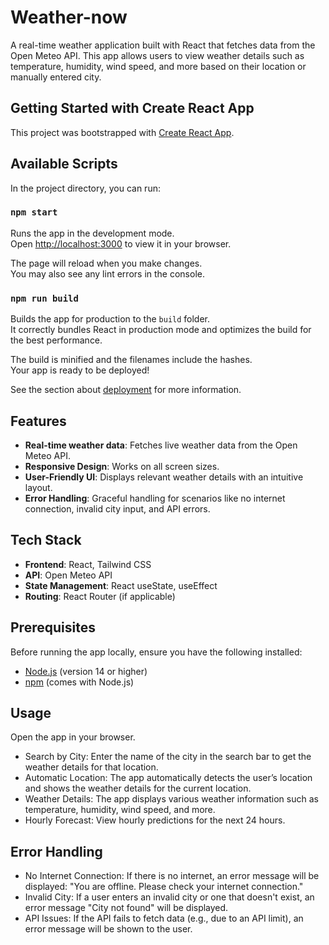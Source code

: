 # Weather-now

A real-time weather application built with React that fetches data from the Open Meteo API. This app allows users to view weather details such as temperature, humidity, wind speed, and more based on their location or manually entered city.

## Getting Started with Create React App

This project was bootstrapped with [Create React App](https://github.com/facebook/create-react-app).

## Available Scripts

In the project directory, you can run:

### `npm start`

Runs the app in the development mode.\
Open [http://localhost:3000](http://localhost:3000) to view it in your browser.

The page will reload when you make changes.\
You may also see any lint errors in the console.

### `npm run build`

Builds the app for production to the `build` folder.\
It correctly bundles React in production mode and optimizes the build for the best performance.

The build is minified and the filenames include the hashes.\
Your app is ready to be deployed!

See the section about [deployment](https://facebook.github.io/create-react-app/docs/deployment) for more information.

## Features
- **Real-time weather data**: Fetches live weather data from the Open Meteo API.
- **Responsive Design**: Works on all screen sizes.
- **User-Friendly UI**: Displays relevant weather details with an intuitive layout.
- **Error Handling**: Graceful handling for scenarios like no internet connection, invalid city input, and API errors.

## Tech Stack
- **Frontend**: React, Tailwind CSS
- **API**: Open Meteo API
- **State Management**: React useState, useEffect
- **Routing**: React Router (if applicable)

## Prerequisites
Before running the app locally, ensure you have the following installed:
- [Node.js](https://nodejs.org/) (version 14 or higher)
- [npm](https://www.npmjs.com/) (comes with Node.js)

## Usage
Open the app in your browser.
- Search by City: Enter the name of the city in the search bar to get the weather details for that location.
- Automatic Location: The app automatically detects the user’s location and shows the weather details for the current location.
- Weather Details: The app displays various weather information such as temperature, humidity, wind speed, and more.
- Hourly Forecast: View hourly predictions for the next 24 hours.

## Error Handling
- No Internet Connection: If there is no internet, an error message will be displayed: "You are offline. Please check your internet connection."
- Invalid City: If a user enters an invalid city or one that doesn't exist, an error message "City not found" will be displayed.
- API Issues: If the API fails to fetch data (e.g., due to an API limit), an error message will be shown to the user.